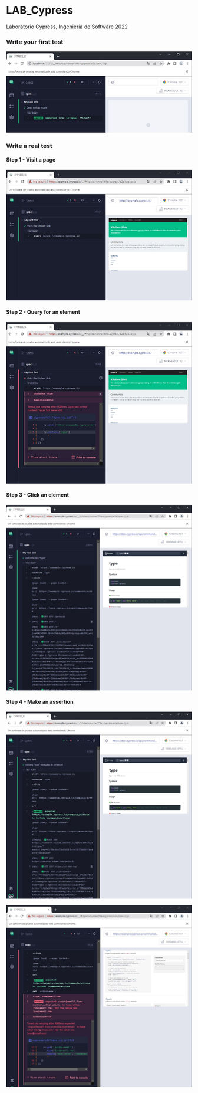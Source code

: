 # LAB_Cypress
Laboratorio Cypress, Ingeniería de Software 2022


###  Write your first test
![alt text](https://github.com/josedeleon2017/LAB_Cypress/blob/main/screenshots/first_test.JPG)


### Write a real test

#### Step 1 - Visit a page
![alt text](https://github.com/josedeleon2017/LAB_Cypress/blob/main/screenshots/step1%20-%20Visit%20a%20page.JPG)

#### Step 2 - Query for an element
![alt text](https://github.com/josedeleon2017/LAB_Cypress/blob/main/screenshots/step2%20-%20Query%20for%20an%20element.JPG)

#### Step 3 - Click an element
![alt text](https://github.com/josedeleon2017/LAB_Cypress/blob/main/screenshots/step3%20-%20Click%20an%20element.JPG)

#### Step 4 - Make an assertion
![alt text](https://github.com/josedeleon2017/LAB_Cypress/blob/main/screenshots/step4%20-%20Make%20an%20assertion.JPG)

![alt text](https://github.com/josedeleon2017/LAB_Cypress/blob/main/screenshots/step4%20-%20Make%20an%20assertion%20(failing).JPG)
